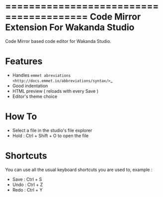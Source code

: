 ========================================
Code Mirror Extension For Wakanda Studio
========================================

Code Mirror based code editor for Wakanda Studio.

Features
========

- Handles `emmet abreviations <http://docs.emmet.io/abbreviations/syntax/>`_ 
- Good indentation
- HTML preview ( reloads with every Save )
- Editor's theme choice

How To
======

- Select a file in the studio's file explorer
- Hold : Ctrl + Shift + O to open the file

Shortcuts
=========

You can use all the usual keyboard shortcuts you are used to, example :

- Save : Ctrl + S 
- Undo : Ctrl + Z
- Redo : Ctrl + Y